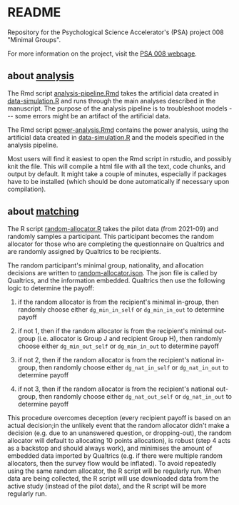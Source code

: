 # README #

Repository for the Psychological Science Accelerator's (PSA) project
008 "Minimal Groups".

For more information on the project, visit the [PSA 008
webpage](https://psysciacc.org/psa-008-project-information/).

## about [analysis](./analysis) ##

The Rmd script
 [analysis-pipeline.Rmd](./analysis/analysis-pipeline.Rmd) takes the
 artificial data created in
 [data-simulation.R](./analysis/data-simulation.R) and runs through
 the main analyses described in the manuscript. The purpose of the
 analysis pipeline is to troubleshoot models --- some errors might be
 an artifact of the artificial data.

The Rmd script [power-analysis.Rmd](./analysis/power-analysis.Rmd)
contains the power analysis, using the artificial data created in
[data-simulation.R](./analysis/data-simulation.R) and the models
specified in the analysis pipeline.

Most users will find it easiest to open the Rmd script in rstudio, and
possibly knit the file. This will compile a html file with all the
text, code chunks, and output by default. It might take a couple of
minutes, especially if packages have to be installed (which should be
done automatically if necessary upon compilation).

## about [matching](./matching) ##

The R script [random-allocator.R](./matching/random-allocator.R) takes
 the pilot data (from 2021-09) and randomly samples a
 participant. This participant becomes the random allocator for those
 who are completing the questionnaire on Qualtrics and are randomly
 assigned by Qualtrics to be recipients.

The random participant's minimal group, nationality, and allocation
 decisions are written to
 [random-allocator.json](./matching/random-allocator.json). The json
 file is called by Qualtrics, and the information embedded. Qualtrics
 then use the following logic to determine the payoff:

1. if the random allocator is from the recipient's minimal in-group,
 then randomly choose either `dg_min_in_self` or `dg_min_in_out` to
 determine payoff

2. if not 1, then if the random allocator is from the recipient's
 minimal out-group (i.e. allocator is Group J and recipient Group H),
 then randomly choose either `dg_min_out_self` or `dg_min_in_out` to
 determine payoff

3. if not 2, then if the random allocator is from the recipient's
 national in-group, then randomly choose either `dg_nat_in_self` or
 `dg_nat_in_out` to determine payoff

4. if not 3, then if the random allocator is from the recipient's
 national out-group, then randomly choose either `dg_nat_out_self` or
 `dg_nat_in_out` to determine payoff

This procedure overcomes deception (every recipient payoff is based on
an actual decision;in the unlikely event that the random allocator
didn't make a decision (e.g. due to an unanswered question, or
dropping-out), the random allocator will default to allocating 10
points allocation), is robust (step 4 acts as a backstop and should
always work), and minimises the amount of embedded data imported by
Qualtrics (e.g. if there were multiple random allocators, then the
survey flow would be inflated). To avoid repeatedly using the same
random allocator, the R script will be regularly run. When data are
being collected, the R script will use downloaded data from the active
study (instead of the pilot data), and the R script will be more
regularly run.